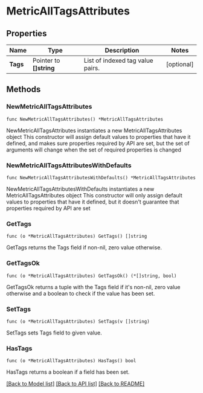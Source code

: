 # MetricAllTagsAttributes

## Properties

Name | Type | Description | Notes
------------ | ------------- | ------------- | -------------
**Tags** | Pointer to **[]string** | List of indexed tag value pairs. | [optional] 

## Methods

### NewMetricAllTagsAttributes

`func NewMetricAllTagsAttributes() *MetricAllTagsAttributes`

NewMetricAllTagsAttributes instantiates a new MetricAllTagsAttributes object
This constructor will assign default values to properties that have it defined,
and makes sure properties required by API are set, but the set of arguments
will change when the set of required properties is changed

### NewMetricAllTagsAttributesWithDefaults

`func NewMetricAllTagsAttributesWithDefaults() *MetricAllTagsAttributes`

NewMetricAllTagsAttributesWithDefaults instantiates a new MetricAllTagsAttributes object
This constructor will only assign default values to properties that have it defined,
but it doesn't guarantee that properties required by API are set

### GetTags

`func (o *MetricAllTagsAttributes) GetTags() []string`

GetTags returns the Tags field if non-nil, zero value otherwise.

### GetTagsOk

`func (o *MetricAllTagsAttributes) GetTagsOk() (*[]string, bool)`

GetTagsOk returns a tuple with the Tags field if it's non-nil, zero value otherwise
and a boolean to check if the value has been set.

### SetTags

`func (o *MetricAllTagsAttributes) SetTags(v []string)`

SetTags sets Tags field to given value.

### HasTags

`func (o *MetricAllTagsAttributes) HasTags() bool`

HasTags returns a boolean if a field has been set.


[[Back to Model list]](../README.md#documentation-for-models) [[Back to API list]](../README.md#documentation-for-api-endpoints) [[Back to README]](../README.md)


